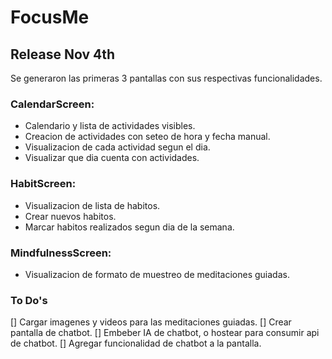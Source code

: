# FocusMe

## Release Nov 4th
Se generaron las primeras 3 pantallas con sus respectivas funcionalidades.

### CalendarScreen:
- Calendario y lista de actividades visibles.
- Creacion de actividades con seteo de hora y fecha manual.
- Visualizacion de cada actividad segun el dia.
- Visualizar que dia cuenta con actividades.

### HabitScreen:
- Visualizacion de lista de habitos.
- Crear nuevos habitos.
- Marcar habitos realizados segun dia de la semana.

### MindfulnessScreen:
- Visualizacion de formato de muestreo de meditaciones guiadas.


### To Do's
[] Cargar imagenes y videos para las meditaciones guiadas.
[] Crear pantalla de chatbot.
[] Embeber IA de chatbot, o hostear para consumir api de chatbot.
[] Agregar funcionalidad de chatbot a la pantalla.
